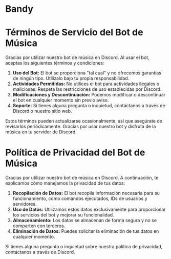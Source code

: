 # Bandy
</head>
<body>
    <div class="container">
        <h1>Términos de Servicio del Bot de Música</h1>
        <p>Gracias por utilizar nuestro bot de música en Discord. Al usar el bot, aceptas los siguientes términos y condiciones:</p>
        <ol>
            <li><strong>Uso del Bot:</strong> El bot se proporciona "tal cual" y no ofrecemos garantías de ningún tipo. Utilízalo bajo tu propia responsabilidad.</li>
            <li><strong>Actividades Permitidas:</strong> No utilices el bot para actividades ilegales o maliciosas. Respeta las restricciones de uso establecidas por Discord.</li>
            <li><strong>Modificaciones y Descontinuación:</strong> Podemos modificar o descontinuar el bot en cualquier momento sin previo aviso.</li>
            <li><strong>Soporte:</strong> Si tienes alguna pregunta o inquietud, contáctanos a través de Discord o nuestro sitio web.</li>
        </ol>
        <p>Estos términos pueden actualizarse ocasionalmente, así que asegúrate de revisarlos periódicamente. Gracias por usar nuestro bot y disfruta de la música en tu servidor de Discord.</p>
    </div>
</head>
<body>
    <div class="container">
        <h1>Política de Privacidad del Bot de Música</h1>
        <p>Gracias por utilizar nuestro bot de música en Discord. A continuación, te explicamos cómo manejamos la privacidad de tus datos:</p>
        <ol>
            <li><strong>Recopilación de Datos:</strong> El bot recopila información necesaria para su funcionamiento, como comandos ejecutados, IDs de usuarios y servidores.</li>
            <li><strong>Uso de Datos:</strong> Utilizamos estos datos exclusivamente para proporcionar los servicios del bot y mejorar su funcionalidad.</li>
            <li><strong>Almacenamiento:</strong> Los datos se almacenan de forma segura y no se comparten con terceros.</li>
            <li><strong>Eliminación de Datos:</strong> Puedes solicitar la eliminación de tus datos en cualquier momento.</li>
        </ol>
        <p>Si tienes alguna pregunta o inquietud sobre nuestra política de privacidad, contáctanos a través de Discord.</p>
    </div>
</body>
</html>

